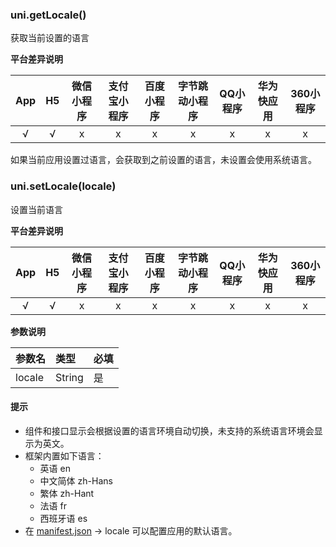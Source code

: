 ### uni.getLocale()

获取当前设置的语言

**平台差异说明**

|App|H5|微信小程序|支付宝小程序|百度小程序|字节跳动小程序|QQ小程序|华为快应用|360小程序|
|:-:|:-:|:-:|:-:|:-:|:-:|:-:|:-:|:-:|
|√|√|x|x|x|x|x|x|x|

如果当前应用设置过语言，会获取到之前设置的语言，未设置会使用系统语言。

### uni.setLocale(locale)

设置当前语言

**平台差异说明**

|App|H5|微信小程序|支付宝小程序|百度小程序|字节跳动小程序|QQ小程序|华为快应用|360小程序|
|:-:|:-:|:-:|:-:|:-:|:-:|:-:|:-:|:-:|
|√|√|x|x|x|x|x|x|x|

**参数说明**

|参数名|类型|必填|
|:-|:-|:-|
|locale|String|是|

#### 提示

* 组件和接口显示会根据设置的语言环境自动切换，未支持的系统语言环境会显示为英文。
* 框架内置如下语言：
  * 英语 en
  * 中文简体 zh-Hans
  * 繁体 zh-Hant
  * 法语 fr
  * 西班牙语 es
* 在 [manifest.json](/collocation/manifest) -> locale 可以配置应用的默认语言。